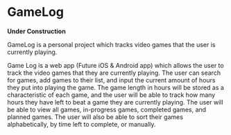 # GameLog

**Under Construction**


GameLog is a personal project which tracks video games that the user is currently playing. 

Game Log is a web app (Future iOS & Android app) which allows the user to track the video games that they are currently playing. The user can search for games, add games to their list, and input the current amount of hours they put into playing the game. The game length in hours will be stored as a characteristic of each game, and the user will be able to track how many hours they have left to beat a game they are currently playing. The user will be able to view all games, in-progress games, completed games, and planned games. The user will also be able to sort their games alphabetically, by time left to complete, or manually. 
